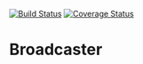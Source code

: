 [![Build Status](https://travis-ci.com/karengir/Broadcaster.svg?branch=develop)](https://travis-ci.com/karengir/Broadcaster)
[![Coverage Status](https://coveralls.io/repos/github/karengir/Broadcaster/badge.svg?branch=develop)](https://coveralls.io/github/karengir/Broadcaster?branch=develop)
# Broadcaster